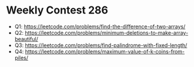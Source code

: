 # Weekly Contest 286

- Q1: https://leetcode.com/problems/find-the-difference-of-two-arrays/
- Q2: https://leetcode.com/problems/minimum-deletions-to-make-array-beautiful/
- Q3: https://leetcode.com/problems/find-palindrome-with-fixed-length/
- Q4: https://leetcode.com/problems/maximum-value-of-k-coins-from-piles/
